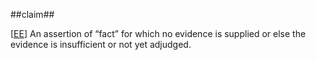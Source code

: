 ##claim##

\[[EE](SOURCES.md#EE)\]  An assertion of “fact” for which no evidence is supplied or else the evidence is insufficient or not yet adjudged.

